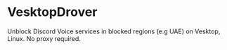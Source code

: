 # VesktopDrover
Unblock Discord Voice services in blocked regions (e.g UAE) on Vesktop, Linux. No proxy required.
